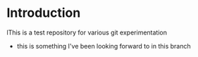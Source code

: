 # Introduction
lThis is a test repository for various git experimentation

- this is something I've been looking forward to in this branch
